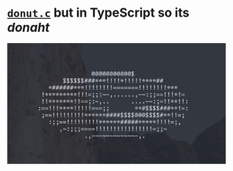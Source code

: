 # [`donut.c`](https://www.a1k0n.net/2011/07/20/donut-math.html) but in TypeScript so its *donaht*

![](donaht.png)
